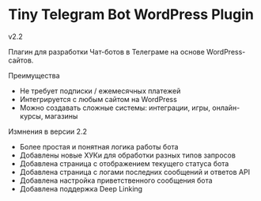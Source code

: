 Tiny Telegram Bot WordPress Plugin
===
v2.2

Плагин для разработки Чат-ботов в Телеграме на основе WordPress-сайтов. 

Преимущества
 * Не требует подписки / ежемесячных платежей
 * Интегрируется с любым сайтом на WordPress
 * Можно создавать сложные системы: интеграции, игры, онлайн-курсы, магазины

Измнения в версии 2.2
 * Более простая и понятная логика работы бота
 * Добавлены новые ХУКи для обработки разных типов запросов
 * Добавлена страница с отображением текущего статуса бота
 * Добавлена страница с логами последних сообщений и ответов API
 * Добавлена настройка приветственного сообщения бота
 * Добавлена поддержка Deep Linking

